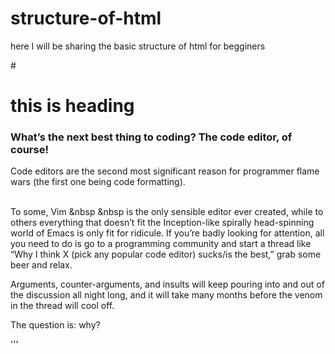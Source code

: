 # structure-of-html
here I will be sharing the basic structure of html for begginers







#<!DOCTYPE html>
<html>

<head>
  
<title>
  <!-- this is a comment -->
  <!-- here the title of the page is written-->
  
  structure of html
  
</title>
</head>

<body>
  <h1>
     this is heading 
  </h1>
  <h3>
    What’s the next best thing to coding? The code editor, of course!
  </h3>
 Code editors are the second most significant reason for programmer flame wars (the first one being code formatting).
<!--this is a break tag br which is used in place of enter-->
<br>
<br>

To some, Vim <!-- to add multiple spaces between 2 word you use &nbsp "no break spaces -->     &nbsp &nbsp is the only sensible editor ever created, while to others everything that doesn’t fit the Inception-like spirally head-spinning world of Emacs is only fit for ridicule. If you’re badly looking for attention, all you need to do is go to a programming community and start a thread like “Why I think X (pick any popular code editor) sucks/is the best,” grab some beer and relax.
<!--br-->
  <!--br-->
<!-- here instead of 2 break tags we can use paragraph tag p and close the para with/p -->
  <p>
Arguments, counter-arguments, and insults will keep pouring into and out of the discussion all night long, and it will take many months before the venom in the thread will cool off.</p>

<p>
  The question is: why?
</p>

  
</body>

</html>
'''
